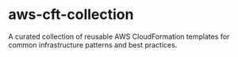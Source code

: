 # aws-cft-collection

A curated collection of reusable AWS CloudFormation templates for common
infrastructure patterns and best practices.

<!-- markdownlint-disable MD013 -->
<!-- TEMPLATE TABLE START -->
<!-- TEMPLATE TABLE END -->
<!-- markdownlint-enable MD013 -->
